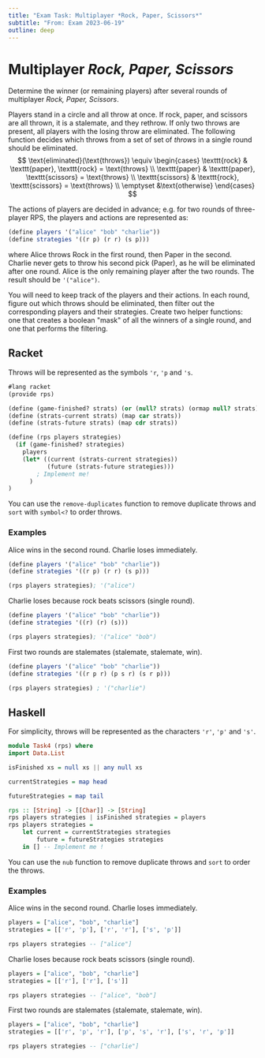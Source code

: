 ```yaml
---
title: "Exam Task: Multiplayer *Rock, Paper, Scissors*"
subtitle: "From: Exam 2023-06-19"
outline: deep
---
```


# Multiplayer *Rock, Paper, Scissors*

Determine the winner (or remaining players) after several rounds of multiplayer *Rock, Paper, Scissors*.

Players stand in a circle and all throw at once.  If rock, paper, and scissors are all thrown, it is
a stalemate, and they rethrow. If only two throws are present, all players with the losing throw are
eliminated.  The following function decides which throws from a set of set of *throws* in a
single round should be eliminated.
$$
\text{eliminated}(\text{throws}) \equiv \begin{cases}
	\texttt{rock}     & \texttt{paper}, \texttt{rock} = \text{throws} \\
	\texttt{paper}    & \texttt{paper}, \texttt{scissors} = \text{throws} \\
	\texttt{scissors} & \texttt{rock},  \texttt{scissors} = \text{throws} \\
	\emptyset &\text{otherwise}
	\end{cases}
$$

The actions of players are decided in advance; e.g. for two rounds of three-player RPS, the players
and actions are represented as:
```scheme
(define players '("alice" "bob" "charlie"))
(define strategies '((r p) (r r) (s p)))
```
where Alice throws Rock in the first round, then Paper in the second. Charlie never gets to throw
his second pick (Paper), as he will be eliminated after one round. Alice is the only remaining
player after the two rounds. The result should be `'("alice")`.

You will need to keep track of the players and their actions. In each round, figure out which throws
should be eliminated, then filter out the corresponding players and their strategies. Create two
helper functions: one that creates a boolean "mask" of all the winners of a single round, and one
that performs the filtering.

## Racket
Throws will be represented as the symbols `'r`, `'p` and `'s`.
```scheme
#lang racket
(provide rps)

(define (game-finished? strats) (or (null? strats) (ormap null? strats)))
(define (strats-current strats) (map car strats))
(define (strats-future strats) (map cdr strats))

(define (rps players strategies)
  (if (game-finished? strategies)
    players
    (let* ((current (strats-current strategies))
           (future (strats-future strategies)))
        ; Implement me!
      )
)
```
You can use the `remove-duplicates` function to remove duplicate throws and `sort` with `symbol<?` to order throws.

### Examples

Alice wins in the second round. Charlie loses immediately.
```scheme
(define players '("alice" "bob" "charlie"))
(define strategies '((r p) (r r) (s p)))

(rps players strategies); '("alice")
```

Charlie loses because rock beats scissors (single round).
```scheme
(define players '("alice" "bob" "charlie"))
(define strategies '((r) (r) (s)))

(rps players strategies); '("alice" "bob")
```

First two rounds are stalemates (stalemate, stalemate, win).
```scheme
(define players '("alice" "bob" "charlie"))
(define strategies '((r p r) (p s r) (s r p)))

(rps players strategies) ; '("charlie")
```


## Haskell

For simplicity, throws will be represented as the characters `'r'`, `'p'` and `'s'`.
```haskell
module Task4 (rps) where
import Data.List

isFinished xs = null xs || any null xs

currentStrategies = map head

futureStrategies = map tail

rps :: [String] -> [[Char]] -> [String]
rps players strategies | isFinished strategies = players
rps players strategies =
    let current = currentStrategies strategies
        future = futureStrategies strategies
    in [] -- Implement me !
```
You can use the `nub` function to remove duplicate throws and `sort` to order the throws.

### Examples

Alice wins in the second round. Charlie loses immediately.
```haskell
players = ["alice", "bob", "charlie"]
strategies = [['r', 'p'], ['r', 'r'], ['s', 'p']]

rps players strategies -- ["alice"]
```


Charlie loses because rock beats scissors (single round).
```haskell
players = ["alice", "bob", "charlie"]
strategies = [['r'], ['r'], ['s']]

rps players strategies -- ["alice", "bob"]
```


First two rounds are stalemates (stalemate, stalemate, win).
```haskell
players = ["alice", "bob", "charlie"]
strategies = [['r', 'p', 'r'], ['p', 's', 'r'], ['s', 'r', 'p']]

rps players strategies -- ["charlie"]
```
